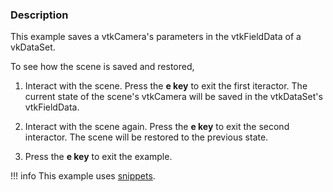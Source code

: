 ### Description
This example saves a vtkCamera's parameters in the vtkFieldData of a vkDataSet.

To see how the scene is saved and restored,

1. Interact with the scene. Press the **e key** to exit the first iteractor. The current state of the scene's vtkCamera will be saved in the vtkDataSet's vtkFieldData.

2. Interact with the scene again. Press the **e key** to exit the second interactor. The scene will be restored to the previous state.

3. Press the **e key** to exit the example.

!!! info
    This example uses [snippets](../Snippets).
